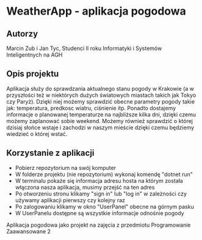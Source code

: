 # WeatherApp - aplikacja pogodowa

## Autorzy
Marcin Zub i Jan Tyc, Studenci II roku Informatyki i Systemów Inteligentnych na AGH

## Opis projektu
Aplikacja służy do sprawdzania aktualnego stanu pogody w Krakowie (a w przyszłości też w niektórych dużych światowych miastach takich jak Tokyo czy Paryż).
Dzięki niej możemy sprawdzić obecne parametry pogody takie jak: temperatura, predkosc wiatru, ciśnienie itp.
Ponadto dostajemy informacje o planowanej temperaturze na najbliższe kilka dni, dzięki czemu możemy zaplanować sobie weekend.
Możemy również sprawdzić o której dzisiaj słońce wstaje i zachodzi w naszym mieście dzięki czemu będziemy wiedzieć o której wstać.

## Korzystanie z aplikacji
- Pobierz repozytorium na swój komputer
- W folderze projektu (nie repozytorium) wykonaj komendę "dotnet run"
- W terminalu pokaże się informacja adresu hosta na którym została włączona nasza aplikacja, musimy przejść na ten adres
- Po otworzeniu stronu klikamy "sign in" lub "log in" w zależności czy używamy aplikacji pierwszy czy kolejny raz
- Po zalogowaniu klikamy w okno "UserPanel" obecne na górnym pasku
- W UserPanelu dostępne są wszystkie informacje odnośnie pogody


Aplikacja pogodowa jako projekt na zajęcia z przedmiotu Programowanie Zaawansowane 2
